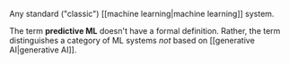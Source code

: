 
Any standard (&quot;classic&quot;) [[machine learning|machine learning]] system.

The term <strong>predictive ML</strong> doesn&#39;t have a formal definition.
Rather, the term distinguishes a category of ML systems <em>not</em> based on
[[generative AI|generative AI]].

